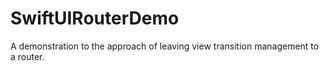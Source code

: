 # SwiftUIRouterDemo
A demonstration to the approach of leaving view transition management to a router.
